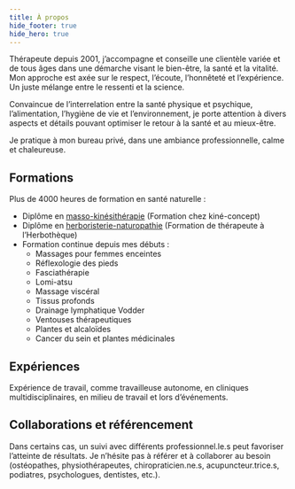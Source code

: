 ```yaml
---
title: À propos
hide_footer: true
hide_hero: true
---
```


Thérapeute depuis 2001, j’accompagne et conseille une clientèle variée et de tous âges dans une démarche visant le bien-être, la santé et la vitalité. Mon approche est axée sur le respect, l’écoute, l’honnêteté et l’expérience. Un juste mélange entre le ressenti et la science.

Convaincue de l’interrelation entre la santé physique et psychique, l’alimentation, l’hygiène de vie et l’environnement, je porte attention à divers aspects et détails pouvant optimiser le retour à la santé et au mieux-être.

Je pratique à mon bureau privé, dans une ambiance professionnelle, calme et chaleureuse.

## Formations
Plus de 4000 heures de formation en santé naturelle :

- Diplôme en [masso-kinésithérapie](https://simonlabonne.github.io/elianelemieux.ca/massotherapie)
(Formation chez kiné-concept)
- Diplôme en [herboristerie-naturopathie](https://simonlabonne.github.io/elianelemieux.ca/herboristerie-naturopathie)
(Formation de thérapeute à l’Herbothèque) 
- Formation continue depuis mes débuts :
  - Massages pour femmes enceintes 
  - Réflexologie des pieds 
  - Fasciathérapie 
  - Lomi-atsu 
  - Massage viscéral 
  - Tissus profonds 
  - Drainage lymphatique Vodder 
  - Ventouses thérapeutiques 
  - Plantes et alcaloïdes 
  - Cancer du sein et plantes médicinales

## Expériences
Expérience de travail, comme travailleuse autonome, en cliniques multidisciplinaires, en milieu de travail et lors d’événements.

## Collaborations et référencement
Dans certains cas, un suivi avec différents professionnel.le.s peut favoriser l’atteinte de résultats. Je n’hésite pas à référer et à collaborer au besoin (ostéopathes, physiothérapeutes, chiropraticien.ne.s, acupuncteur.trice.s, podiatres, psychologues, dentistes, etc.).

